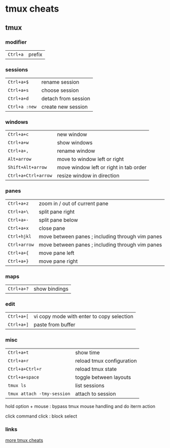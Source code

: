 # tmux cheats

## tmux

### modifier

|          |        |
| -------- | ------ |
| `Ctrl+a` | prefix |

### sessions

|               |                     |
| ------------- | ------------------- |
| `Ctrl+a+$`    | rename session      |
| `Ctrl+a+s`    | choose session      |
| `Ctrl+a+d`    | detach from session |
| `Ctrl+a :new` | create new session  |

### windows

|                     |                                        |
| -----------------   | -------------------------------------- |
| `Ctrl+a+c`          | new window                             |
| `Ctrl+a+w`          | show windows                           |
| `Ctrl+a+,`          | rename window                          |
| `Alt+arrow`         | move to window left or right           |
| `Shift+Alt+arrow`   | move window left or right in tab order |
| `Ctrl+a+Ctrl+arrow` | resize window in direction             |

### panes

|              |                                                  |
| ------------ | ------------------------------------------------ |
| `Ctrl+a+z`   | zoom in / out of current pane                    |
| `Ctrl+a+\`   | split pane right                                 |
| `Ctrl+a+-`   | split pane below                                 |
| `Ctrl+a+x`   | close pane                                       |
| `Ctrl+hjkl`  | move between panes ; including through vim panes |
| `Ctrl+arrow` | move between panes ; including through vim panes |
| `Ctrl+a+{`   | move pane left                                   |
| `Ctrl+a+}`   | move pane right                                  |

### maps

|            |               |
| ---------- | ------------- |
| `Ctrl+a+?` | show bindings |

### edit

|            |                                           |
| ---------- | ----------------------------------------- |
| `Ctrl+a+[` | vi copy mode with enter to copy selection |
| `Ctrl+a+]` | paste from buffer                         |

### misc

|                            |                           |
| -------------------------- | ------------------------- |
| `Ctrl+a+t`                 | show time                 |
| `Ctrl+a+r`                 | reload tmux configuration |
| `Ctrl+a+Ctrl+r`            | reload tmux state         |
| `Ctrl+a+space`             | toggle between layouts    |
| `tmux ls`                  | list sessions             |
| `tmux attach -tmy-session` | attach to session         |

hold option + mouse
: bypass tmux mouse handling and do iterm action

click command click
: block select

### links

[more tmux cheats](https://tmuxcheatsheet.com/)
